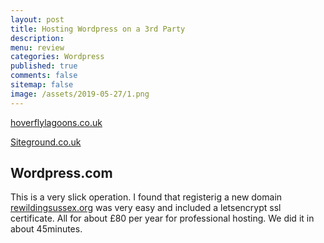 ```yaml
---
layout: post
title: Hosting Wordpress on a 3rd Party 
description: 
menu: review
categories: Wordpress 
published: true 
comments: false
sitemap: false
image: /assets/2019-05-27/1.png
---
```


[hoverflylagoons.co.uk](https://www.hoverflylagoons.co.uk)

[Siteground.co.uk](https://www.siteground.co.uk/)

## Wordpress.com

This is a very slick operation. I found that registerig a new domain [rewildingsussex.org](https://rewildingsussex.org) was very easy and included a letsencrypt ssl certificate. All for about £80 per year for professional hosting. We did it in about 45minutes.
